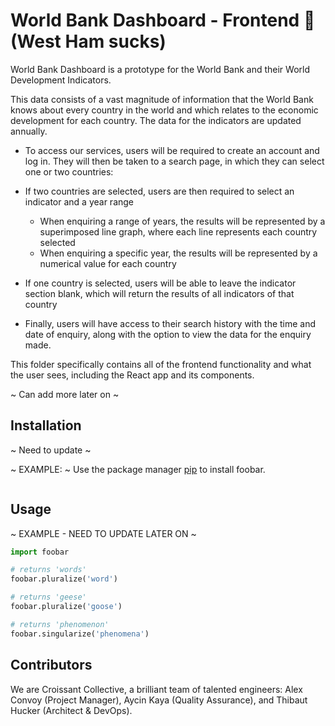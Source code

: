 # World Bank Dashboard - Frontend 🥐 (West Ham sucks)

World Bank Dashboard is a prototype for the World Bank and their World Development Indicators. 

This data consists of a vast magnitude of information that the World Bank knows about every country in the world and which relates to the economic development for each country. The data for the indicators are updated annually. 

* To access our services, users will be required to create an account and log in. They will then be taken to a search page, in which they can select one or two countries:
* If two countries are selected, users are then required to select an indicator and a year range
  * When enquiring a range of years, the results will be represented by a superimposed line graph, where each line represents each country selected
  * When enquiring a specific year, the results will be represented by a numerical value for each country
* If one country is selected, users will be able to leave the indicator section blank, which will return the results of all indicators of that country

* Finally, users will have access to their search history with the time and date of enquiry, along with the option to view the data for the enquiry made.


This folder specifically contains all of the frontend functionality and what the user sees, including the React app and its components.

~ Can add more later on ~


## Installation
~ Need to update ~

~ EXAMPLE: ~ Use the package manager [pip](https://pip.pypa.io/en/stable/) to install foobar.

```bash

```

## Usage
~ EXAMPLE - NEED TO UPDATE LATER ON ~ 
```python
import foobar

# returns 'words'
foobar.pluralize('word')

# returns 'geese'
foobar.pluralize('goose')

# returns 'phenomenon'
foobar.singularize('phenomena')
```

## Contributors
We are Croissant Collective, a brilliant team of talented engineers: Alex Convoy (Project Manager), Aycin Kaya (Quality Assurance), and Thibaut Hucker (Architect & DevOps).
